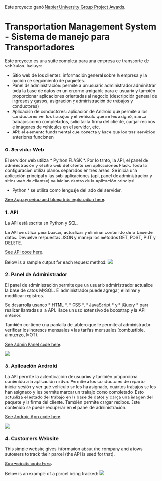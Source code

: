 Este proyecto ganó [Napier University Group Project Awards](https://www.napier.ac.uk/about-us/our-schools/school-of-computing/student-stories/computershare-awards-2020).

# Transportation Management System - Sistema de manejo para Transportadores

Este proyecto es una suite completa para una empresa de transporte de vehículos. Incluye:

 - Sitio web de los clientes: información general sobre la empresa y la opción de seguimiento de paquetes.
 - Panel de administración: permite a un usuario administrador administrar toda la base de datos en un entorno amigable para el usuario y también proporcionar aplicaciones   orientadas al negocio (descripción general de ingresos y gastos, asignación y administración de trabajos y conductores)
 - Aplicación de conductores: aplicación de Android que permite a los conductores ver los trabajos y el vehículo que se les asignó, marcar trabajos como completados, solicitar la firma del cliente, cargar recibos e imágenes de vehículos en el servidor, etc.
 - API: el elemento fundamental que conecta y hace que los tres servicios anteriores funcionen


### 0. Servidor Web

El servidor web utiliza * Python FLASK *. Por lo tanto, la API, el panel de administración y el sitio web del cliente son aplicaciones Flask.
Toda la configuración utiliza planos separados en tres áreas. Se inicia una aplicación principal y las sub-aplicaciones (api, panel de administración y sitios web de clientes) se inician dentro de la aplicación principal.
* Python * se utiliza como lenguaje del lado del servidor.


[See App.py setup and blueprints registration here](https://github.com/musevarg/Transportation-Management-System/blob/master/API-and-Admin-Panel/App/App/App.py).

### 1. API

La API está escrita en Python y SQL.

La API se utiliza para buscar, actualizar y eliminar contenido de la base de datos. Devuelve respuestas JSON y maneja los métodos GET, POST, PUT y DELETE.


[See API code here](https://github.com/musevarg/Transportation-Management-System/blob/master/API-and-Admin-Panel/App/App/API/RestAPI.py).

Below is a sample output for each request method:
![](https://raw.githubusercontent.com/musevarg/Transportation-Management-System/master/pic1.png)

### 2. Panel de Administrador

El panel de administración permite que un usuario administrador actualice la base de datos MySQL. El administrador puede agregar, eliminar y modificar registros.

Se desarrolla usando * HTML *, * CSS *, * JavaScript * y * jQuery * para realizar llamadas a la API. Hace un uso extensivo de bootstrap y la API anterior.

También contiene una pantalla de tablero que le permite al administrador verificar los ingresos mensuales y las tarifas mensuales (combustible, almuerzo, MOT).


[See Admin Panel code here](https://github.com/musevarg/Transportation-Management-System/tree/master/API-and-Admin-Panel/App/App/AdminPanel).

![](https://raw.githubusercontent.com/musevarg/Transportation-Management-System/master/pic2.png)

### 3. Aplicación Android

La API permite la autenticación de usuarios y también proporciona contenido a la aplicación nativa. Permite a los conductores de reparto iniciar sesión y ver qué vehículo se les ha asignado, cuántos trabajos se les han asignado y les permite marcar un trabajo como completado. Esto actualiza el estado del trabajo en la base de datos y carga una imagen del paquete y la firma del cliente. También permite cargar recibos. Este contenido se puede recuperar en el panel de administración.

[See Android App code here](https://github.com/musevarg/Transportation-Management-System/tree/master/Drivers-Android-App/app/src/main).

![](https://raw.githubusercontent.com/musevarg/Transportation-Management-System/master/pic3.png)

### 4. Customers Website

This simple website gives information about the company and allows sutomers to track their parcel (the API is used for that).

[See website code here](https://github.com/musevarg/Transportation-Management-System/tree/master/API-and-Admin-Panel/App/App/Website).

Below is an example of a parcel being tracked:
![](https://raw.githubusercontent.com/musevarg/Transportation-Management-System/master/pic4.png)

